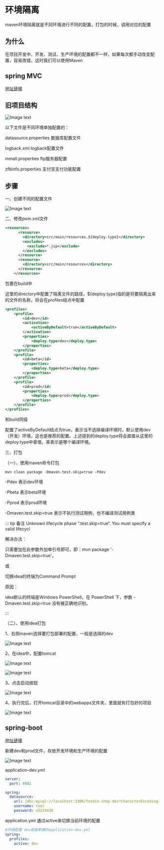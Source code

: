 # 环境隔离

maven环境隔离就是不同环境进行不同的配置，打包的时候，调用对应的配置

## 为什么

在项目开发中，开发、测试、生产环境的配置都不一样，如果每次都手动改变配置，容易改错，这时我们可以使用Maven

## spring MVC

[地址链接](https://coding.imooc.com/lesson/162.html#mid=9001)

## 旧项目结构
![Image text](../../public/Java/maven/01/01.png)

以下文件是不同环境单独配置的：

datasource.properties  数据库配置文件

logback.xml  logback配置文件

mmall.properties  ftp服务器配置

zfbinfo.properties  支付宝支付功能配置

## 步骤

一、创建不同的配置文件

![Image text](../../public/Java/maven/01/02.png)

二、修改pom.xml文件

```xml
<resources>
      <resource>
        <directory>src/main/resources.${deploy.type}</directory>
        <excludes>
          <exclude>*.jsp</exclude>
        </excludes>
      </resource>
      <resource>
        <directory>src/main/resources</directory>
      </resource>
    </resources>
```
包裹在build中

这里的directory中配置了隔离文件的路径，${deploy.type}指的是将要隔离出来的文件的名称，将会在profiles结点中配置

```xml
<profiles>
    <profile>
        <id>dev</id>
        <activation>
            <activeByDefault>true</activeByDefault>
        </activation>
        <properties>
            <deploy.type>dev</deploy.type>
        </properties>
    </profile>
    <profile>
        <id>beta</id>
        <properties>
            <deploy.type>beta</deploy.type>
        </properties>
    </profile>
    <profile>
        <id>prod</id>
        <properties>
            <deploy.type>prod</deploy.type>
        </properties>
    </profile>
</profiles>
```
和build同级

配置了activeByDefault结点为true，表示当不选择编译环境时，默认使用dev（开发）环境，这也是推荐的配置。上述提到的deploy.type将会直接从这里的deploy.type中拿值，来表示是哪个编译环境。

三、打包

（一）、使用maven命令打包

```
mvn clean package -Dmaven.test.skip=true -Pdev
```
-Pdev 表示dev环境

-Pbeta 表示beta环境

-Pprod 表示prod环境

-Dmaven.test.skip=true 表示不执行测试用例，也不编译测试用例类

::: tip 备注
Unknown lifecycle phase “.test.skip=true“. You must specify a valid lifecycl

解决办法：

只需要加在此参数外加单引号即可，即：mvn package '-Dmaven.test.skip=true'。

或

切换idea的终端为Command Prompt

原因：

idea默认的终端是Windows PowerShell，在 PowerShell 下，参数 -Dmaven.test.skip=true 没有被正确地识别。

:::

（二）、使用idea打包

1、右侧maven选择要打包部署的配置，一般是选择的dev

![Image text](../../public/Java/maven/01/04.png)

2、在idea中，配置tomcat

![Image text](../../public/Java/maven/01/05.png)

![Image text](../../public/Java/maven/01/06.png)

3、点击启动按钮

![Image text](../../public/Java/maven/01/07.png)

4、执行完后，打开tomcat目录中的webapps文件夹，里面就有打包好的项目

![Image text](../../public/Java/maven/01/08.png)

## spring-boot

[地址链接](https://class.imooc.com/lesson/1203#mid=30856)

新建dev和prod文件，存放开发环境和生产环境的配置

![Image text](../../public/Java/maven/01/03.png)

application-dev.yml

```yml
server:
  port: 8081

spring:
  datasource:
    url: jdbc:mysql://localhost:3306/foodie-shop-dev?characterEncoding=UTF-8&serverTimezone=GMT%2B8
    username: root
    password: x5219438
```

application.yml 通过active来切换当前环境的配置

```yml
#环境配置 dev就是新建的application-dev.yml
spring:
  profiles:
    active: dev
```

